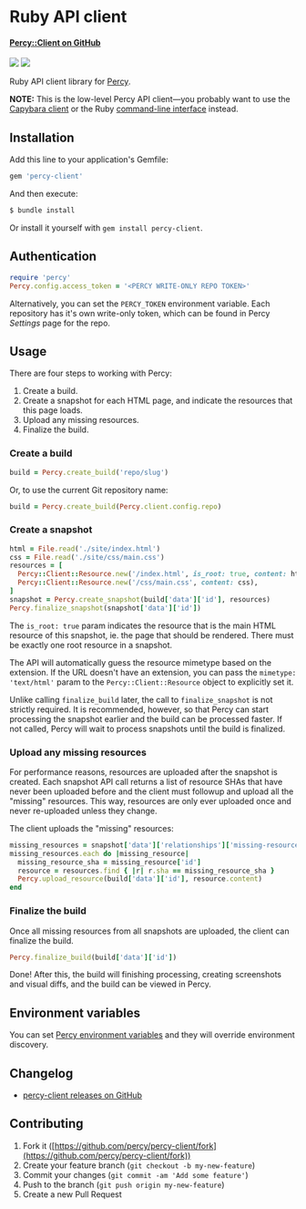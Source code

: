 # Ruby API client
#### [Percy::Client on GitHub <i class="fa fa-github" aria-hidden="true"></i>](https://github.com/percy/percy-client)

[![](https://travis-ci.org/percy/percy-client.svg?branch=master)](https://travis-ci.org/percy/percy-client)
[![](https://badge.fury.io/rb/percy-client.svg)](https://rubygems.org/gems/percy-client)

Ruby API client library for [Percy](https://percy.io).

<div class="Alert Alert--warning">

**NOTE:** This is the low-level Percy API client—you probably want to use the [Capybara client](/docs/clients/ruby/capybara) or the Ruby [command-line interface](/docs/clients/ruby/cli) instead.

</div>

## Installation

Add this line to your application's Gemfile:

```ruby
gem 'percy-client'
```

And then execute:

```bash
$ bundle install
```

Or install it yourself with `gem install percy-client`.

## Authentication

```ruby
require 'percy'
Percy.config.access_token = '<PERCY WRITE-ONLY REPO TOKEN>'
```

Alternatively, you can set the `PERCY_TOKEN` environment variable. Each repository has it's own write-only token, which can be found in Percy _Settings_ page for the repo.

## Usage

There are four steps to working with Percy:

1.  Create a build.
2.  Create a snapshot for each HTML page, and indicate the resources that this page loads.
3.  Upload any missing resources.
4.  Finalize the build.

### Create a build

```ruby
build = Percy.create_build('repo/slug')
```

Or, to use the current Git repository name:

```ruby
build = Percy.create_build(Percy.client.config.repo)
```

### Create a snapshot

```ruby
html = File.read('./site/index.html')
css = File.read('./site/css/main.css')
resources = [
  Percy::Client::Resource.new('/index.html', is_root: true, content: html),
  Percy::Client::Resource.new('/css/main.css', content: css),
]
snapshot = Percy.create_snapshot(build['data']['id'], resources)
Percy.finalize_snapshot(snapshot['data']['id'])
```

The `is_root: true` param indicates the resource that is the main HTML resource of this snapshot, ie. the page that should be rendered. There must be exactly one root resource in a snapshot.

The API will automatically guess the resource mimetype based on the extension. If the URL doesn't have an extension, you can pass the `mimetype: 'text/html'` param to the `Percy::Client::Resource` object to explicitly set it.

Unlike calling `finalize_build` later, the call to `finalize_snapshot` is not strictly required. It is recommended, however, so that Percy can start processing the snapshot earlier and the build can be processed faster. If not called, Percy will wait to process snapshots until the build is finalized.

### Upload any missing resources

For performance reasons, resources are uploaded after the snapshot is created. Each snapshot API call returns a list of resource SHAs that have never been uploaded before and the client must followup and upload all the "missing" resources. This way, resources are only ever uploaded once and never re-uploaded unless they change.

The client uploads the "missing" resources:

```ruby
missing_resources = snapshot['data']['relationships']['missing-resources']['data']
missing_resources.each do |missing_resource|
  missing_resource_sha = missing_resource['id']
  resource = resources.find { |r| r.sha == missing_resource_sha }
  Percy.upload_resource(build['data']['id'], resource.content)
end
```

### Finalize the build

Once all missing resources from all snapshots are uploaded, the client can finalize the build.

```ruby
Percy.finalize_build(build['data']['id'])
```

Done! After this, the build will finishing processing, creating screenshots and visual diffs, and the build can be viewed in Percy.

## Environment variables

You can set [Percy environment variables](/docs/learn/env-vars) and they will override environment discovery.

## Changelog

*   [percy-client releases on GitHub](https://github.com/percy/percy-client/releases)

## Contributing

1.  Fork it ([https://github.com/percy/percy-client/fork](https://github.com/percy/percy-client/fork))
2.  Create your feature branch (`git checkout -b my-new-feature`)
3.  Commit your changes (`git commit -am 'Add some feature'`)
4.  Push to the branch (`git push origin my-new-feature`)
5.  Create a new Pull Request

